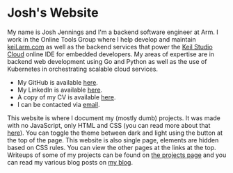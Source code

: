 # Josh's Website

My name is Josh Jennings and I'm a backend software engineer at Arm. I work in the Online Tools Group where I help develop and maintain [keil.arm.com](https://www.keil.arm.com/) as well as the backend services that power the [Keil Studio Cloud](https://studio.keil.arm.com/) online IDE for embedded developers. My areas of expertise are in backend web development using Go and Python as well as the use of Kubernetes in orchestrating scalable cloud services.

* My GitHub is available [here](https://github.com/joshjennings98).
* My LinkedIn is available [here](https://www.linkedin.com/in/josh-jennings-41a17213a/).
* A copy of my CV is available [here](https://joshj.dev/cv.html). 
* I can be contacted via [email](mailto:josh@joshj.dev).

This website is where I document my (mostly dumb) projects. It was made with no JavaScript, only HTML and CSS (you can read more about that [here](#website)). You can toggle the theme between dark and light using the button at the top of the page. This website is also single page, elements are hidden based on CSS rules. You can view the other pages at the links at the top. Writeups of some of my projects can be found on [the projects page](#projects) and you can read my various blog posts on [my blog](#blog).
